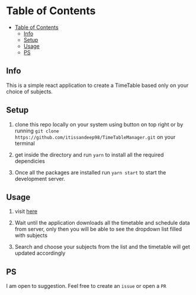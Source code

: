 # Table of Contents

- [Table of Contents](#table-of-contents)
	- [Info](#info)
	- [Setup](#setup)
	- [Usage](#usage)
	- [PS](#ps)

## Info

This is a simple react application to create a TimeTable based only on your choice of subjects.

## Setup

1. clone this repo locally on your system using button on top right or by running `git clone https://github.com/itissandeep98/TimeTableManager.git` on your terminal

2. get inside the directory and run `yarn` to install all the required dependicies

3. Once all the packages are installed run `yarn start` to start the development server.

## Usage
1. visit [here](https://itissandeep98.github.io/TimeTableManager/)

2. Wait until the application downloads all the timetable and schedule data from server, only then you will be able to see the dropdown list filled with subjects

3. Search and choose your subjects from the list and the timetable will get updated accordingly

## PS

I am open to suggestion. Feel free to create an `issue` or open a `PR`
